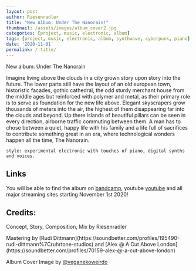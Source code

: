 ```yaml
---
layout: post
author: Riesenradler
title: "New Album: Under The Nanorain!"
thumbnail: /assets/images/album_cover2.jpg
categories: [project, music, electronic, album]
tags: [project, music, electronic, album, synthwave, cyberpunk, piano]
date: '2020-11-01'
permalink: /:title/
---
```


New album: Under The Nanorain

Imagine living above the clouds in a city grown story upon story into the future.
The lower parts still have the layout of an old european town, historistic facades, gothic cathedral, the odd sturdy merchant house from the middle ages but reinforced with polymer and metal, as their primary role is to serve as foundation for the new life above. Elegant skyscrapers grow thousands of meters into the air, the highest of them disappearing far into the clouds and beyond.
Up there islands of beautiful pillars can be seen in every direction, airborne traffic commuting between them. A man has to chose between a quiet, happy life with his family and a life full of sacrifices to contribute something great in an era, where technological wonders happen all the time, The Nanorain.

    style: experimental electronic with touches of piano, digital synths and voices.

<!--more-->
<!-- put this at the end of what we wish to have as an excerpt -->

## Links

You will be able to find the album on [bandcamp](https://riesenradler.bandcamp.com), youtube [youtube](https://www.youtube.com/channel/UCkyf5Jj3E-74nGi9W7a3xmQ) and all major streaming sites starting November 1st 2020!


## Credits:

Concept, Story, Composition, Mix by Riesenradler
<p>Mastering by [Rudi Dittmann](https://soundbetter.com/profiles/195490-rudi-dittmann%7Cruhrtone-studios) and  [Alex @ A Cut Above London](https://soundbetter.com/profiles/70159-alex-@-a-cut-above-london)</p>

Album Cover Image by [@veganekoweirdo](https://www.instagram.com/veganekoweirdo/)
